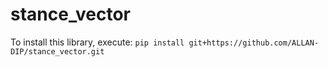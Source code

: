 # stance_vector

To install this library, execute: `pip install git+https://github.com/ALLAN-DIP/stance_vector.git`
